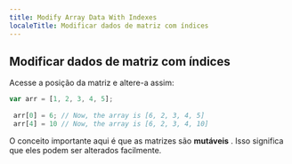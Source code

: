 ```yaml
---
title: Modify Array Data With Indexes
localeTitle: Modificar dados de matriz com índices
---
```

## Modificar dados de matriz com índices

Acesse a posição da matriz e altere-a assim:

```javascript
var arr = [1, 2, 3, 4, 5]; 
 
 arr[0] = 6; // Now, the array is [6, 2, 3, 4, 5] 
 arr[4] = 10 // Now, the array is [6, 2, 3, 4, 10] 
```

O conceito importante aqui é que as matrizes são **mutáveis** . Isso significa que eles podem ser alterados facilmente.